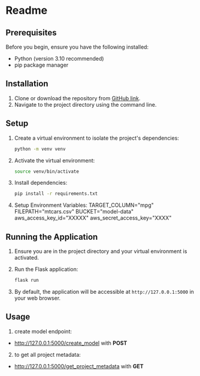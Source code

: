 # Readme

## Prerequisites
Before you begin, ensure you have the following installed:
- Python (version 3.10 recommended)
- pip package manager

## Installation
1. Clone or download the repository from [GitHub link](https://github.com/your-repo).
2. Navigate to the project directory using the command line.

## Setup
1. Create a virtual environment to isolate the project's dependencies:

    ```bash
    python -m venv venv
    ```

2. Activate the virtual environment:
      ```bash
      source venv/bin/activate
      ```

3. Install dependencies:
    ```bash
    pip install -r requirements.txt
    ```
4. Setup Environment Variables:
    TARGET_COLUMN="mpg"
    FILEPATH="mtcars.csv"
    BUCKET="model-data"
    aws_access_key_id="XXXXX"
    aws_secret_access_key="XXXX"
   
## Running the Application
1. Ensure you are in the project directory and your virtual environment is activated.
2. Run the Flask application:

    ```bash
    flask run
    ```

3. By default, the application will be accessible at `http://127.0.0.1:5000` in your web browser.

## Usage
1. create model endpoint:
  - http://127.0.0.1:5000/create_model with **POST**
2. to get all project metadata:
  - http://127.0.0.1:5000/get_project_metadata with **GET**

